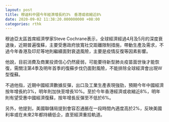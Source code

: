 ```yaml
---
layout: post
title: 穆迪料中國今年經濟增長約3%　香港或收縮近8%
date: 2020-09-02 11:38:20.000000000 +08:00
categories: rthk
---
```


穆迪亞太區首席經濟學家Steve Cochrane表示，全球經濟經過4月及5月的深度衰退後，近期普遍復蘇，主要受惠政府放寬社交距離限制措施，帶動生產及需求，不過今年香港及印尼等地則繼續面對衰退風險，主要是疫情反復等因素影響。

他說，目前消費及商業投資信心仍然疲弱，可能要待新型肺炎疫苗面世後才能恢復，需關注第4季及明年首季的復蘇步伐仍面對風險，不能排除全球經濟會出現W型復蘇。

不過他指，近期中國經濟數據反彈，出口及工業生產表現強勁，預期今年中國經濟按年增長約3%，明年則加快至增長10%。至於今年香港經濟或收縮近8%，明年則有望受惠中國經濟復蘇，按年增長反彈至不低於6%。

另外，他提到，美國聯儲局提到會容忍通脹在一段時間內適度高於2%，反映美國利率或在未來2年都持續低企，直至經濟重拾軌道。

